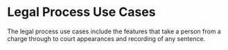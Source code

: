 # Legal Process Use Cases

The legal process use cases include the features that take a person from a charge through to court appearances and recording of any sentence.

